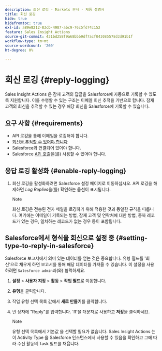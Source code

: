 ```yaml
---
description: 회신 로깅 - Marketo 문서 - 제품 설명서
title: 회신 로깅
hide: true
hidefromtoc: true
exl-id: a89e8212-83cb-4987-abc9-76c5fd74c152
feature: Sales Insight Actions
source-git-commit: 431bd258f9a68bbb9df7acf043085578d3d91b1f
workflow-type: tm+mt
source-wordcount: '260'
ht-degree: 0%

---
```


# 회신 로깅 {#reply-logging}

Sales Insight Actions 은 잠재 고객의 답글을 Salesforce에 자동으로 기록할 수 있도록 지원합니다. 이를 수행할 수 있는 구조는 이메일 회신 추적을 기반으로 합니다. 잠재 고객의 회신을 추적할 수 있는 경우 해당 회신을 Salesforce에 기록할 수 있습니다.

## 요구 사항 {#requirements}

* API 로깅을 통해 이메일을 로깅해야 합니다.
* [회신을 추적할 수 있어야 합니다](/help/marketo/product-docs/marketo-sales-insight/actions/send-a-sales-email/email-tracking-overview.md#how-reply-tracking-works)
* Salesforce와 연결되어 있어야 합니다.
* Salesforce [API 호출](https://developer.salesforce.com/docs/atlas.en-us.salesforce_app_limits_cheatsheet.meta/salesforce_app_limits_cheatsheet/salesforce_app_limits_platform_api.htm)을(를) 사용할 수 있어야 합니다.

## 응답 로깅 활성화 {#enable-reply-logging}

1. 회신 로깅을 활성화하려면 Salesforce 설정 페이지로 이동하십시오. API 로깅을 해제하면 _Log Replies_&#x200B;을(를) 확인하는 옵션이 표시됩니다.

   >[!NOTE]
   >
   >회신 로깅은 전송된 전자 메일을 로깅하기 위해 적용한 것과 동일한 규칙을 따릅니다. 여기에는 이메일이 기록되는 방법, 잠재 고객 및 연락처에 대한 방법, 중복 레코드가 있는 경우, 일치하는 레코드가 없는 경우 등이 포함됩니다.

## Salesforce에서 형식을 회신으로 설정 중 {#setting-type-to-reply-in-salesforce}

Salesforce 보고서에서 의미 있는 데이터를 얻는 것은 중요합니다. 유형 필드를 &#39;회신&#39;으로 채우게 하면 보고서를 통해 해당 데이터를 가져올 수 있습니다. 이 설정을 사용하려면 `Salesforce admin`과(와) 협력하세요.

1. **설정** > **사용자 지정** > **활동** > **작업 필드**&#x200B;로 이동합니다.
1. **유형**&#x200B;을 클릭합니다.
1. 작업 유형 선택 목록 값에서 **새로 만들기**&#x200B;를 클릭합니다.
1. 빈 상자에 &quot;Reply&quot;를 입력합니다. &#39;R&#39;을 대문자로 사용하고 **저장**&#x200B;을 클릭하세요.

   >[!NOTE]
   >
   >유형 선택 목록에서 기본값 을 선택할 필요가 없습니다. Sales Insight Actions 는 이 Activity Type 을 Salesforce 인스턴스에서 사용할 수 있음을 확인하고 그에 따라 수신 활동의 Task 필드를 채웁니다.

